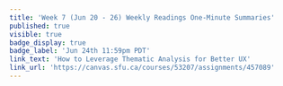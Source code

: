 ```yaml
---
title: 'Week 7 (Jun 20 - 26) Weekly Readings One-Minute Summaries'
published: true
visible: true
badge_display: true
badge_label: 'Jun 24th 11:59pm PDT'
link_text: 'How to Leverage Thematic Analysis for Better UX'
link_url: 'https://canvas.sfu.ca/courses/53207/assignments/457089'
---
```


